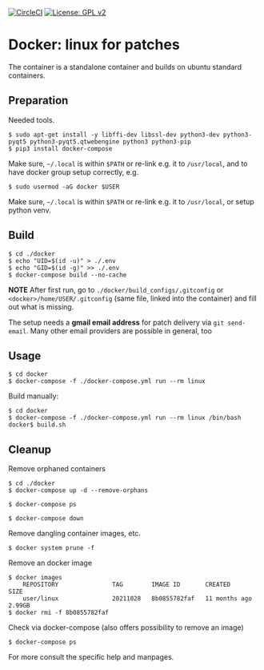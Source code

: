 [![CircleCI](https://circleci.com/gh/Rubusch/docker__linux.svg?style=shield)](https://circleci.com/gh/Rubusch/docker__linux)
[![License: GPL v2](https://img.shields.io/badge/License-GPL%20v2-blue.svg)](https://www.gnu.org/licenses/old-licenses/gpl-2.0.en.html)


# Docker: linux for patches

The container is a standalone container and builds on ubuntu standard containers.  


## Preparation

Needed tools.  

```
$ sudo apt-get install -y libffi-dev libssl-dev python3-dev python3-pyqt5 python3-pyqt5.qtwebengine python3 python3-pip
$ pip3 install docker-compose
```
Make sure, ``~/.local`` is within ``$PATH`` or re-link e.g. it to ``/usr/local``, and to have docker group setup correctly, e.g.  
```
$ sudo usermod -aG docker $USER
```

Make sure, ``~/.local`` is within ``$PATH`` or re-link e.g. it to ``/usr/local``, or setup python venv.  


## Build

```
$ cd ./docker
$ echo "UID=$(id -u)" > ./.env
$ echo "GID=$(id -g)" >> ./.env
$ docker-compose build --no-cache
```

**NOTE** After first run, go to ``./docker/build_configs/.gitconfig`` or ``<docker>/home/USER/.gitconfig`` (same file, linked into the container) and fill out what is missing.  

The setup needs a **gmail email address** for patch delivery via ``git send-email``. Many other email providers are possible in general, too  

## Usage

```
$ cd docker
$ docker-compose -f ./docker-compose.yml run --rm linux
```

Build manually:  

```
$ cd docker
$ docker-compose -f ./docker-compose.yml run --rm linux /bin/bash
docker$ build.sh
```

## Cleanup

Remove orphaned containers  
```
$ cd ./docker
$ docker-compose up -d --remove-orphans

$ docker-compose ps

$ docker-compose down
```

Remove dangling container images, etc.  
```
$ docker system prune -f
```

Remove an docker image  
```
$ docker images
    REPOSITORY               TAG        IMAGE ID       CREATED         SIZE
    user/linux               20211028   8b0855782faf   11 months ago   2.99GB
$ docker rmi -f 8b0855782faf
```

Check via docker-compose (also offers possibility to remove an image)  
```
$ docker-compose ps
```

For more consult the specific help and manpages.  
